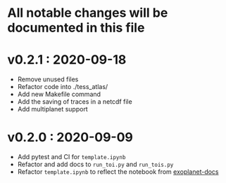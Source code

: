# All notable changes will be documented in this file

# v0.2.1 : 2020-09-18
- Remove unused files
- Refactor code into ./tess_atlas/
- Add new Makefile command
- Add the saving of traces in a netcdf file
- Add multiplanet support

# v0.2.0 : 2020-09-09
- Add pytest and CI for `template.ipynb`
- Refactor and add docs to `run_toi.py` and `run_tois.py`
- Refactor `template.ipynb` to reflect the notebook from [exoplanet-docs]



[exoplanet-docs]: https://github.com/exoplanet-dev/case-studies/blob/main/docs/notebooks/quick-tess.ipynb
